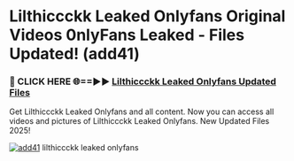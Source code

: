# Lilthiccckk Leaked Onlyfans Original Videos 0nlyFans Leaked - Files Updated! (add41)

<h3>🔴 CLICK HERE 🌐==►► <a href="https://tinyurl.com/3hn5wdd3" rel="nofollow">Lilthiccckk Leaked Onlyfans Updated Files</a></h3>

Get Lilthiccckk Leaked Onlyfans and all content. Now you can access all videos and pictures of Lilthiccckk Leaked Onlyfans. New Updated Files 2025!

[![add41](https://i.imgur.com/4HnBqBT.gif)](https://tinyurl.com/3hn5wdd3)
lilthiccckk leaked onlyfans